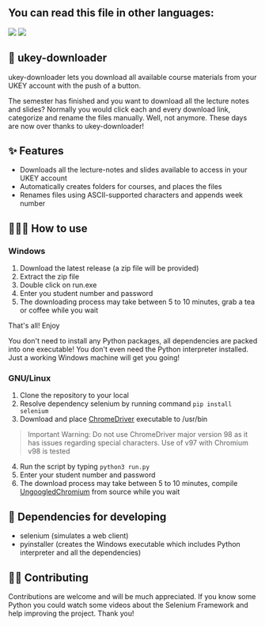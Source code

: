 ## You can read this file in other languages:
<a href="README.tr.md"><img src="https://img.shields.io/badge/-T%C3%9CRK%C3%87E-red?style=for-the-badge"></a>
<a href="README.md"><img src="https://img.shields.io/badge/-ENGLISH-red?style=for-the-badge"></a>

## 🧩 ukey-downloader

ukey-downloader lets you download all available course materials from your UKEY account with the push of a button.

The semester has finished and you want to download all the lecture notes and slides? Normally you would click each and every download link, categorize and rename the files manually. Well, not anymore. These days are now over thanks to ukey-downloader!

## ✨ Features
- Downloads all the lecture-notes and slides available to access in your UKEY account
- Automatically creates folders for courses, and places the files
- Renames files using ASCII-supported characters and appends week number

## 🧑🏻‍💻 How to use

### Windows

1. Download the latest release (a zip file will be provided)
2. Extract the zip file
3. Double click on run.exe
4. Enter you student number and password
5. The downloading process may take between 5 to 10 minutes, grab a tea or coffee while you wait

That's all! Enjoy

You don't need to install any Python packages, all dependencies are packed into one executable! You don't even need the Python interpreter installed. Just a working Windows machine will get you going!

### GNU/Linux

1. Clone the repository to your local
2. Resolve dependency selenium by running command ```pip install selenium```
3. Download and place [ChromeDriver](https://chromedriver.chromium.org/downloads) executable to /usr/bin
> Important Warning: Do not use ChromeDriver major version 98 as it has issues regarding special characters. Use of v97 with Chromium v98 is tested 
4. Run the script by typing ```python3 run.py```
5. Enter your student number and password
6. The download process may take between 5 to 10 minutes, compile [UngoogledChromium](https://github.com/Eloston/ungoogled-chromium) from source while you wait

## 🐍 Dependencies for developing
- selenium (simulates a web client)
- pyinstaller (creates the Windows executable which includes Python interpreter and all the dependencies)

## 🤝🏻 Contributing
Contributions are welcome and will be much appreciated. If you know some Python you could watch some videos about the Selenium Framework and help improving the project. Thank you!
